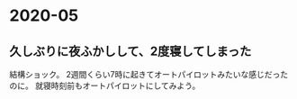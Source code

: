 # 2020-05

## 久しぶりに夜ふかしして、2度寝してしまった

結構ショック。
2週間くらい7時に起きてオートパイロットみたいな感じだったのに。
就寝時刻前もオートパイロットにしてみよう。
